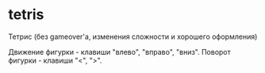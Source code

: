 # tetris
Тетрис (без gameover'a, изменения сложности и хорошего оформления)

Движение фигурки - клавиши "влево", "вправо", "вниз".
Поворот фигурки - клавиши "<", ">".
